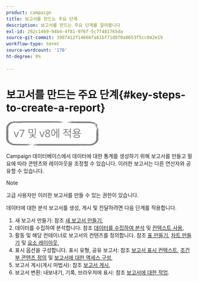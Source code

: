 ```yaml
---
product: campaign
title: 보고서를 만드는 주요 단계
description: 보고서를 만드는 주요 단계를 알아봅니다
exl-id: 262c1469-94b4-4f81-9f6f-5c7f481765da
source-git-commit: 3997412f14666fa61bf71d0f0a0653f5cc042e19
workflow-type: tm+mt
source-wordcount: '170'
ht-degree: 0%

---
```


# 보고서를 만드는 주요 단계{#key-steps-to-create-a-report}

![](../../assets/common.svg)

Campaign 데이터베이스에서 데이터에 대한 통계를 생성하기 위해 보고서를 만들고 필요에 따라 콘텐츠와 레이아웃을 조정할 수 있습니다. 이러한 보고서는 다른 연산자와 공유할 수 있습니다.

>[!NOTE]
>
>고급 사용자만 이러한 보고서를 만들 수 있는 권한이 있습니다.

데이터에 대한 분석 보고서를 생성, 게시 및 전달하려면 다음 단계를 적용합니다.

1. 새 보고서 만들기: 참조 [새 보고서 만들기](../../reporting/using/creating-a-new-report.md),
1. 데이터를 수집하여 분석합니다. 참조 [데이터를 수집하여 분석](../../reporting/using/collecting-data-to-analyze.md) 및 [컨텍스트 사용](../../reporting/using/using-the-context.md),
1. 활동 및 해당 컨테이너로 보고서의 컨텐츠를 정의합니다. 참조 [표 만들기](../../reporting/using/creating-a-table.md), [차트 만들기](../../reporting/using/creating-a-chart.md) 및 [요소 레이아웃](../../reporting/using/element-layout.md),
1. 표시 옵션을 구성합니다. 표시 유형, 공유 보고서: 참조 [보고서 표시 컨텍스트](../../reporting/using/configuring-access-to-the-report.md#report-display-context), [조건부 콘텐츠 정의](../../reporting/using/defining-a-conditional-content.md) 및 [보고서에 대한 액세스 구성](../../reporting/using/configuring-access-to-the-report.md),
1. 보고서 게시(게시 마법사): 참조 [보고서 게시](../../reporting/using/configuring-access-to-the-report.md#publishing-the-report),
1. 보고서 변환: 내보내기, 기록, 브라우저에 표시: 참조 [보고서에 대한 작업](../../reporting/using/actions-on-reports.md).
